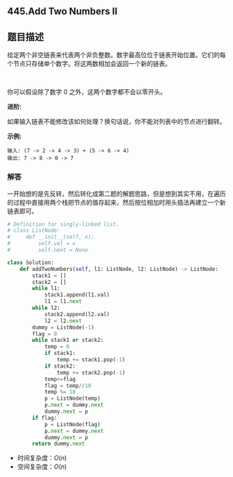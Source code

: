 ## 445.Add Two Numbers II

## 题目描述

给定两个非空链表来代表两个非负整数。数字最高位位于链表开始位置。它们的每个节点只存储单个数字。将这两数相加会返回一个新的链表。

 

你可以假设除了数字 0 之外，这两个数字都不会以零开头。

**进阶:**

如果输入链表不能修改该如何处理？换句话说，你不能对列表中的节点进行翻转。

**示例:**

```
输入: (7 -> 2 -> 4 -> 3) + (5 -> 6 -> 4)
输出: 7 -> 8 -> 0 -> 7
```



### 解答

​	一开始想的是先反转，然后转化成第二题的解题思路，但是想到其实不用，在遍历的过程中直接用两个栈把节点的值存起来，然后按位相加时用头插法再建立一个新链表即可。

```python
# Definition for singly-linked list.
# class ListNode:
#     def __init__(self, x):
#         self.val = x
#         self.next = None

class Solution:
    def addTwoNumbers(self, l1: ListNode, l2: ListNode) -> ListNode:
        stack1 = []
        stack2 = []
        while l1:
            stack1.append(l1.val)
            l1 = l1.next
        while l2:
            stack2.append(l2.val)
            l2 = l2.next
        dummy = ListNode(-1)
        flag = 0
        while stack1 or stack2:
            temp = 0
            if stack1:
                temp += stack1.pop(-1)
            if stack2:
                temp += stack2.pop(-1) 
            temp+=flag
            flag = temp//10
            temp %= 10
            p = ListNode(temp)
            p.next = dummy.next
            dummy.next = p
        if flag:
            p = ListNode(flag)
            p.next = dummy.next
            dummy.next = p
        return dummy.next
```

- 时间复杂度：$O(n)​$
- 空间复杂度：$O(n)$